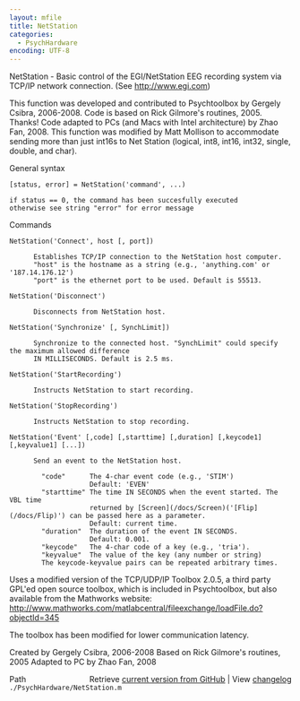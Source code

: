 ```yaml
---
layout: mfile
title: NetStation
categories:
  - PsychHardware
encoding: UTF-8
---
```



NetStation - Basic control of the EGI/NetStation EEG recording system via
TCP/IP network connection. (See http://www.egi.com)

This function was developed and contributed to Psychtoolbox by Gergely Csibra, 2006-2008.
Code is based on Rick Gilmore's routines, 2005. Thanks!
Code adapted to PCs (and Macs with Intel architecture) by Zhao Fan, 2008.
This function was modified by Matt Mollison to accommodate sending more
  than just int16s to Net Station (logical, int8, int16, int32, single,
  double, and char).


General syntax

    [status, error] = NetStation('command', ...)

    if status == 0, the command has been succesfully executed
    otherwise see string "error" for error message

Commands

    NetStation('Connect', host [, port])

          Establishes TCP/IP connection to the NetStation host computer.
          "host" is the hostname as a string (e.g., 'anything.com' or '187.14.176.12')
          "port" is the ethernet port to be used. Default is 55513.

    NetStation('Disconnect')

          Disconnects from NetStation host.

    NetStation('Synchronize' [, SynchLimit])

          Synchronize to the connected host. "SynchLimit" could specify the maximum allowed difference
          IN MILLISECONDS. Default is 2.5 ms.

    NetStation('StartRecording')

          Instructs NetStation to start recording.

    NetStation('StopRecording')

          Instructs NetStation to stop recording.

    NetStation('Event' [,code] [,starttime] [,duration] [,keycode1] [,keyvalue1] [...])

          Send an event to the NetStation host.

            "code"      The 4-char event code (e.g., 'STIM')
                        Default: 'EVEN'
            "starttime" The time IN SECONDS when the event started. The VBL time
                        returned by [Screen](/docs/Screen)('[Flip](/docs/Flip)') can be passed here as a parameter.
                        Default: current time.
            "duration"  The duration of the event IN SECONDS.
                        Default: 0.001.
            "keycode"   The 4-char code of a key (e.g., 'tria').
            "keyvalue"  The value of the key (any number or string)
            The keycode-keyvalue pairs can be repeated arbitrary times.

  Uses a modified version of the TCP/UDP/IP Toolbox 2.0.5, a third party GPL'ed
  open source toolbox, which is included in Psychtoolbox,
  but also available from the Mathworks website:
  http://www.mathworks.com/matlabcentral/fileexchange/loadFile.do?objectId=345

  The toolbox has been modified for lower communication latency.

  Created by Gergely Csibra, 2006-2008
  Based on Rick Gilmore's routines, 2005
  Adapted to PC by Zhao Fan, 2008



<div class="code_header" style="text-align:right;">
  <span style="float:left;">Path&nbsp;&nbsp;</span> <span class="counter">Retrieve <a href=
  "https://raw.github.com/Psychtoolbox-3/Psychtoolbox-3/beta/./PsychHardware/NetStation.m">current version from GitHub</a> | View <a href=
  "https://github.com/Psychtoolbox-3/Psychtoolbox-3/commits/beta/./PsychHardware/NetStation.m">changelog</a></span>
</div>
<div class="code">
  <code>./PsychHardware/NetStation.m</code>
</div>
